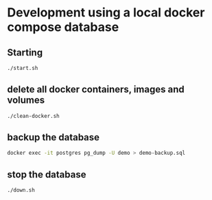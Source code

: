 # Development using a local docker compose database

## Starting

```bash
./start.sh
```

## delete all docker containers, images and volumes

```bash
./clean-docker.sh
```


## backup the database

```bash
docker exec -it postgres pg_dump -U demo > demo-backup.sql
```

## stop the database

```bash
./down.sh
```
